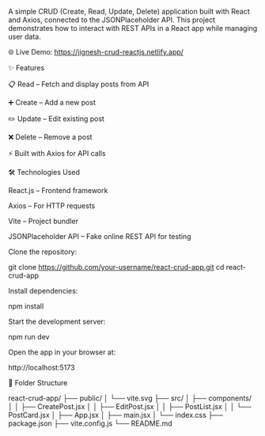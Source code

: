 A simple CRUD (Create, Read, Update, Delete) application built with React and Axios, connected to the JSONPlaceholder
 API.
This project demonstrates how to interact with REST APIs in a React app while managing user data.

🌐 Live Demo: https://jignesh-crud-reactjs.netlify.app/

✨ Features

📋 Read – Fetch and display posts from API

➕ Create – Add a new post

✏️ Update – Edit existing post

❌ Delete – Remove a post

⚡ Built with Axios for API calls

🛠️ Technologies Used

React.js – Frontend framework

Axios – For HTTP requests

Vite – Project bundler

JSONPlaceholder API – Fake online REST API for testing

Clone the repository:

git clone https://github.com/your-username/react-crud-app.git
cd react-crud-app


Install dependencies:

npm install


Start the development server:

npm run dev


Open the app in your browser at:

http://localhost:5173

📂 Folder Structure

react-crud-app/
├── public/
│   └── vite.svg
├── src/
│   ├── components/
│   │   ├── CreatePost.jsx
│   │   ├── EditPost.jsx
│   │   ├── PostList.jsx
│   │   └── PostCard.jsx
│   ├── App.jsx
│   ├── main.jsx
│   └── index.css
├── package.json
├── vite.config.js
└── README.md
